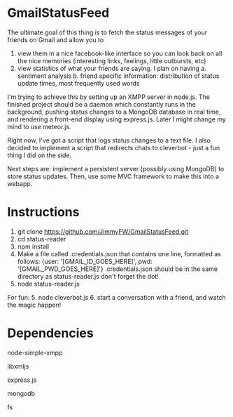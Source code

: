 GmailStatusFeed
===============
The ultimate goal of this thing is to fetch the status messages of your friends on Gmail and allow you to

1. view them in a nice facebook-like interface so you can look back on all the nice memories
(interesting links, feelings, little outbursts, etc)
2. view statistics of what your friends are saying. I plan on having
    a. sentiment analysis
    b. friend specific information: distribution of status update times, most frequently used words

I'm trying to achieve this by setting up an XMPP server in node.js. The finished project should be a daemon
which constantly runs in the background, pushing status changes to a MongoDB database in real time, and rendering
a front-end display using express.js. Later I might change my mind to use meteor.js.

Right now, I've got a script that logs status changes to a text file.
I also decided to implement a script that redirects chats to cleverbot - just a fun thing I did on the side.

Next steps are: implement a persistent server (possibly using MongoDB) to store status updates.
Then, use some MVC framework to make this into a webapp.

Instructions
===============
1. git clone https://github.com/JimmyFW/GmailStatusFeed.git
2. cd status-reader
3. npm install
4. Make a file called .credentials.json that contains one line, formatted as follows:
    {user: '[GMAIL_ID_GOES_HERE]', pwd: '[GMAIL_PWD_GOES_HERE]'}
    .credentials.json should be in the same directory as status-reader.js
    don't forget the dot!
5. node status-reader.js

For fun:
5. node cleverbot.js
6. start a conversation with a friend, and watch the magic happen!


Dependencies
===============
node-simple-xmpp

libxmljs

express.js

mongodb

fs